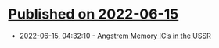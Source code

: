# [Published on 2022-06-15](index.md)

* [2022-06-15, 04:32:10](https://news.ycombinator.com/item?id=31749138) - [Angstrem Memory IC’s in the USSR](https://www.cpushack.com/2022/06/13/the-history-of-angstrem-memory-ics-in-the-ussr/)
